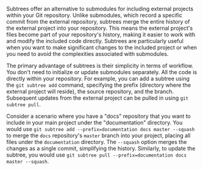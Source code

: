 Subtrees offer an alternative to submodules for including external projects within your Git repository. Unlike submodules, which record a specific commit from the external repository, subtrees merge the entire history of the external project into your repository. This means the external project's files become part of your repository's history, making it easier to work with and modify the included code directly. Subtrees are particularly useful when you want to make significant changes to the included project or when you need to avoid the complexities associated with submodules.

The primary advantage of subtrees is their simplicity in terms of workflow. You don't need to initialize or update submodules separately. All the code is directly within your repository. For example, you can add a subtree using the `git subtree add` command, specifying the prefix (directory where the external project will reside), the source repository, and the branch. Subsequent updates from the external project can be pulled in using `git subtree pull`.

Consider a scenario where you have a "docs" repository that you want to include in your main project under the "documentation" directory. You would use `git subtree add --prefix=documentation docs master --squash` to merge the `docs` repository's `master` branch into your project, placing all files under the `documentation` directory. The `--squash` option merges the changes as a single commit, simplifying the history. Similarly, to update the subtree, you would use `git subtree pull --prefix=documentation docs master --squash`.
